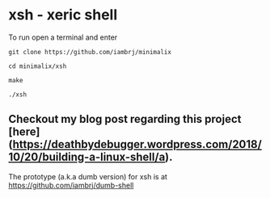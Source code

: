 # xsh - xeric shell

To run open a terminal and enter

`git clone https://github.com/iambrj/minimalix`

`cd minimalix/xsh`

`make`

`./xsh`
## Checkout my blog post regarding this project [here] (https://deathbydebugger.wordpress.com/2018/10/20/building-a-linux-shell/a).
The prototype (a.k.a dumb version) for xsh is at https://github.com/iambrj/dumb-shell
